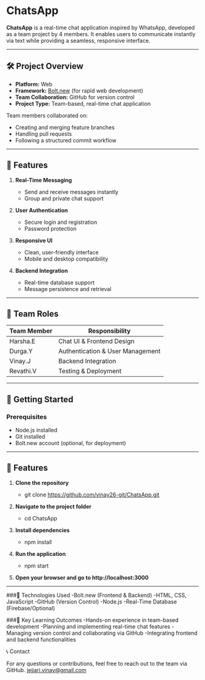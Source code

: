 # ChatsApp

**ChatsApp** is a real-time chat application inspired by WhatsApp, developed as a team project by 4 members. It enables users to communicate instantly via text while providing a seamless, responsive interface.

---

## 🛠️ Project Overview

- **Platform:** Web  
- **Framework:** [Bolt.new](https://bolt.new) (for rapid web development)  
- **Team Collaboration:** GitHub for version control  
- **Project Type:** Team-based, real-time chat application  

Team members collaborated on:  
- Creating and merging feature branches  
- Handling pull requests  
- Following a structured commit workflow  

---

## 🔹 Features

1. **Real-Time Messaging**  
   - Send and receive messages instantly  
   - Group and private chat support  

2. **User Authentication**  
   - Secure login and registration  
   - Password protection  

3. **Responsive UI**  
   - Clean, user-friendly interface  
   - Mobile and desktop compatibility  

4. **Backend Integration**  
   - Real-time database support  
   - Message persistence and retrieval  

---

## 👥 Team Roles

| Team Member |           Responsibility         |
|------------ |----------------------------------|
| Harsha.E    | Chat UI & Frontend Design        |
| Durga.Y     | Authentication & User Management |
| Vinay.J     | Backend Integration              |
| Revathi.V   | Testing & Deployment             |

---

## 🚀 Getting Started

### Prerequisites
- Node.js installed  
- Git installed  
- Bolt.new account (optional, for deployment)

---

## 🔹 Features

1. **Clone the repository**  
   - git clone https://github.com/vinay26-git/ChatsApp.git
   
2. **Navigate to the project folder**  
   - cd ChatsApp

3. **Install dependencies**  
   - npm install

4. **Run the application**  
   -  npm start
     
5. **Open your browser and go to http://localhost:3000**  
   
---


 ###🔗 Technologies Used
  -Bolt.new (Frontend & Backend)
  -HTML, CSS, JavaScript
  -GitHub (Version Control)
  -Node.js
  -Real-Time Database (Firebase/Optional)

 ###📌 Key Learning Outcomes
  -Hands-on experience in team-based development
  -Planning and implementing real-time chat features
  -Managing version control and collaborating via GitHub
  -Integrating frontend and backend functionalities

📞 Contact

For any questions or contributions, feel free to reach out to the team via GitHub.
jejjari.vinay@gmail.com


